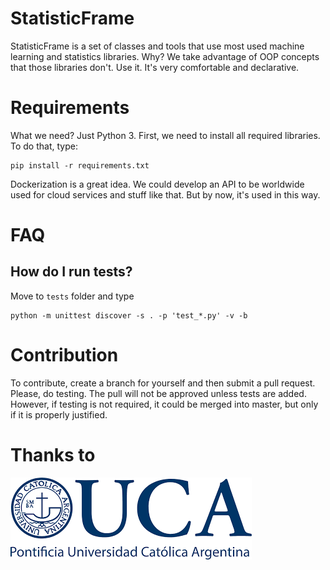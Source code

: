 # StatisticFrame
StatisticFrame is a set of classes and tools that use most used machine learning and statistics libraries. Why? We take advantage of OOP concepts that those libraries don't. Use it. It's very comfortable and declarative.
# Requirements
What we need? Just Python 3.
First, we need to install all required libraries. To do that, type:

    pip install -r requirements.txt

Dockerization is a great idea. We could develop an API to be worldwide used for cloud services and stuff like that. But by now, it's used in this way.

# FAQ

## How do I run tests?

Move to `tests` folder and type

    python -m unittest discover -s . -p 'test_*.py' -v -b

# Contribution
To contribute, create a branch for yourself and then submit a pull request. Please, do testing. The pull will not be approved unless tests are added. However, if testing is not required, it could be merged into master, but only if it is properly justified.

# Thanks to

![UCA Logo](assets/logo_uca.png)
